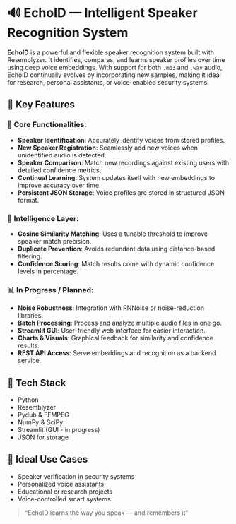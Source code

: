 # 🔊 EchoID — Intelligent Speaker Recognition System

**EchoID** is a powerful and flexible speaker recognition system built with Resemblyzer. It identifies, compares, and learns speaker profiles over time using deep voice embeddings. With support for both `.mp3` and `.wav` audio, EchoID continually evolves by incorporating new samples, making it ideal for research, personal assistants, or voice-enabled security systems.

## 🚀 Key Features

### 🎤 Core Functionalities:

- **Speaker Identification**: Accurately identify voices from stored profiles.
- **New Speaker Registration**: Seamlessly add new voices when unidentified audio is detected.
- **Speaker Comparison**: Match new recordings against existing users with detailed confidence metrics.
- **Continual Learning**: System updates itself with new embeddings to improve accuracy over time.
- **Persistent JSON Storage**: Voice profiles are stored in structured JSON format.

### 🧠 Intelligence Layer:

- **Cosine Similarity Matching**: Uses a tunable threshold to improve speaker match precision.
- **Duplicate Prevention**: Avoids redundant data using distance-based filtering.
- **Confidence Scoring**: Match results come with dynamic confidence levels in percentage.

### 📊 In Progress / Planned:

- **Noise Robustness**: Integration with RNNoise or noise-reduction libraries.
- **Batch Processing**: Process and analyze multiple audio files in one go.
- **Streamlit GUI**: User-friendly web interface for easier interaction.
- **Charts & Visuals**: Graphical feedback for similarity and confidence results.
- **REST API Access**: Serve embeddings and recognition as a backend service.

## 🔧 Tech Stack

- Python
- Resemblyzer
- Pydub & FFMPEG
- NumPy & SciPy
- Streamlit (GUI - in progress)
- JSON for storage

## 📆 Ideal Use Cases

- Speaker verification in security systems
- Personalized voice assistants
- Educational or research projects
- Voice-controlled smart systems


> “EchoID learns the way you speak — and remembers it”

